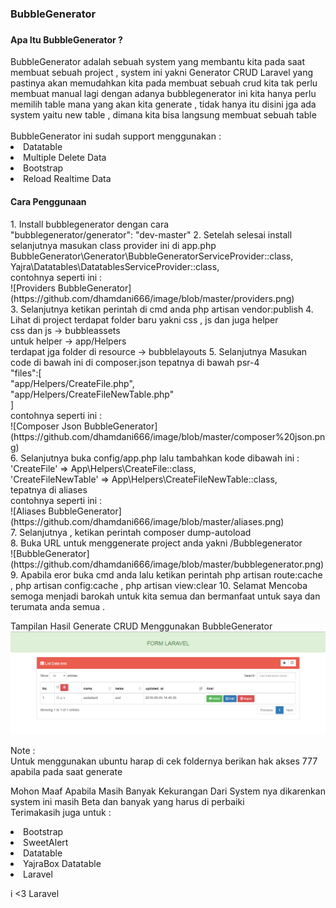 <h3>BubbleGenerator<h3>
<h4>Apa Itu BubbleGenerator ?</h4>
BubbleGenerator adalah sebuah system yang membantu kita pada saat membuat sebuah project , system ini yakni Generator CRUD Laravel yang pastinya akan memudahkan kita pada membuat sebuah crud
kita tak perlu membuat manual lagi dengan adanya bubblegenerator ini kita hanya perlu memilih table mana yang akan kita generate , tidak hanya itu
disini jga ada system yaitu new table , dimana kita bisa langsung membuat sebuah table <br><br>
BubbleGenerator ini sudah support menggunakan :
<li>Datatable</li>
<li>Multiple Delete Data</li>
<li>Bootstrap</li>
<li>Reload Realtime Data</li>
<h4>Cara Penggunaan</h4>
1.	Install bubblegenerator dengan cara <br>
        "bubblegenerator/generator": "dev-master"
2.	Setelah selesai install selanjutnya masukan class provider ini di app.php
BubbleGenerator\Generator\BubbleGeneratorServiceProvider::class, <br>
Yajra\Datatables\DatatablesServiceProvider::class, <br>
contohnya seperti ini : <br>
![Providers BubbleGenerator](https://github.com/dhamdani666/image/blob/master/providers.png)<br>
3.	Selanjutnya ketikan perintah di cmd anda
php artisan vendor:publish
4.	Lihat di project terdapat folder baru yakni css , js dan juga helper<br>
css dan js -> bubbleassets<br>
untuk helper -> app/Helpers<br>
terdapat jga folder di resource
-> bubblelayouts
5.	Selanjutnya Masukan code di bawah ini di composer.json tepatnya di bawah psr-4<br>
"files":[<br>
            "app/Helpers/CreateFile.php",<br>
            "app/Helpers/CreateFileNewTable.php"<br>
      ] <br>
contohnya seperti ini :<br>
![Composer Json BubbleGenerator](https://github.com/dhamdani666/image/blob/master/composer%20json.png)<br>
6.	Selanjutnya buka config/app.php lalu tambahkan kode dibawah ini :<br>
'CreateFile' => App\Helpers\CreateFile::class,<br>
 'CreateFileNewTable' => App\Helpers\CreateFileNewTable::class,<br>
tepatnya di aliases <br>
contohnya seperti ini :<br>
![Aliases BubbleGenerator](https://github.com/dhamdani666/image/blob/master/aliases.png) <br>
7.	Selanjutnya , ketikan perintah composer dump-autoload <br>
8.	Buka URL untuk menggenerate project anda  yakni /Bubblegenerator <br>
![BubbleGenerator](https://github.com/dhamdani666/image/blob/master/bubblegenerator.png)<br>
9.	Apabila eror buka cmd anda lalu ketikan perintah php artisan route:cache , php artisan config:cache , php artisan view:clear
10.	Selamat Mencoba semoga menjadi barokah untuk kita semua dan bermanfaat untuk saya dan terumata anda semua .

Tampilan Hasil Generate CRUD Menggunakan BubbleGenerator<br>
![Generate BubbleGenerator](https://github.com/dhamdani666/image/blob/master/hasil%20generate.png)<br>

Note : <Br>
Untuk menggunakan ubuntu harap di cek foldernya berikan hak akses 777 apabila pada saat generate <Br>

Mohon Maaf Apabila Masih Banyak Kekurangan Dari System nya dikarenkan system ini masih Beta dan banyak yang harus di perbaiki<br>
Terimakasih juga untuk :
<li>Bootstrap</li>
<li>SweetAlert</li>
<li>Datatable</li>
<li>YajraBox Datatable</li>
<li>Laravel</li>


i <3 Laravel
